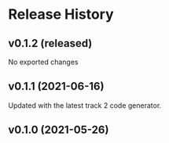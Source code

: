 # Release History

## v0.1.2 (released)
No exported changes

## v0.1.1 (2021-06-16)
Updated with the latest track 2 code generator.

## v0.1.0 (2021-05-26)
